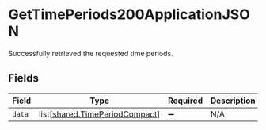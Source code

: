 # GetTimePeriods200ApplicationJSON

Successfully retrieved the requested time periods.


## Fields

| Field                                                                      | Type                                                                       | Required                                                                   | Description                                                                |
| -------------------------------------------------------------------------- | -------------------------------------------------------------------------- | -------------------------------------------------------------------------- | -------------------------------------------------------------------------- |
| `data`                                                                     | list[[shared.TimePeriodCompact](../../models/shared/timeperiodcompact.md)] | :heavy_minus_sign:                                                         | N/A                                                                        |